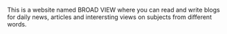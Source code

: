 This is a website named BROAD VIEW where you can read and write blogs for daily news, articles and interersting views on subjects from different words.

